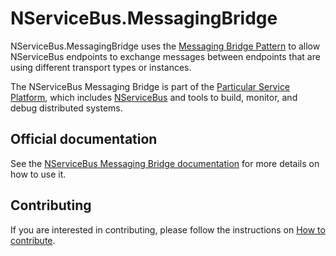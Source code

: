 # NServiceBus.MessagingBridge

NServiceBus.MessagingBridge uses the [Messaging Bridge Pattern](https://www.enterpriseintegrationpatterns.com/patterns/messaging/MessagingBridge.html) to allow NServiceBus endpoints to exchange messages between endpoints that are using different transport types or instances.

The NServiceBus Messaging Bridge is part of the [Particular Service Platform](https://particular.net/service-platform), which includes [NServiceBus](https://particular.net/nservicebus) and tools to build, monitor, and debug distributed systems.

## Official documentation

See the [NServiceBus Messaging Bridge documentation](https://docs.particular.net/nservicebus/bridge) for more details on how to use it.

## Contributing

If you are interested in contributing, please follow the instructions on [How to contribute](https://docs.particular.net/platform/contributing).
